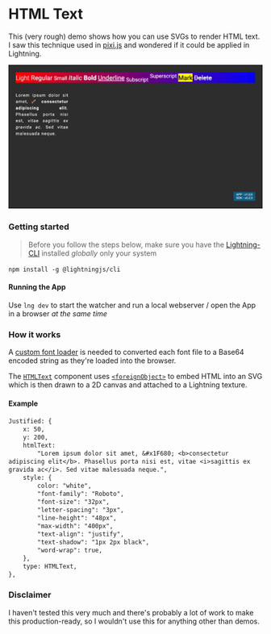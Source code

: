 # HTML Text

This (very rough) demo shows how you can use SVGs to render HTML text. I saw this technique used in [pixi.js](https://github.com/pixijs/html-text) and wondered if it could be applied in Lightning.

<img alt="html text" src="./.github/resources/demo.png">

### Getting started

> Before you follow the steps below, make sure you have the
> [Lightning-CLI](https://rdkcentral.github.io/Lightning-CLI/#/) installed _globally_ only your system

`npm install -g @lightningjs/cli`

#### Running the App

Use `lng dev` to start the watcher and run a local webserver / open the App in a browser _at the same time_

### How it works

A [custom font loader](https://github.com/lewispeel/lightning-html-text/blob/main/src/index.js#L18) is needed to converted each font file to a Base64 encoded string as they're loaded into the browser.

The [`HTMLText`](https://github.com/lewispeel/lightning-html-text/blob/main/src/HTMLText.js) component uses [`<foreignObject>`](https://developer.mozilla.org/en-US/docs/Web/SVG/Element/foreignObject) to embed HTML into an SVG which is then drawn to a 2D canvas and attached to a Lightning texture.

#### Example

```
Justified: {
    x: 50,
    y: 200,
    htmlText:
        "Lorem ipsum dolor sit amet, &#x1F680; <b>consectetur adipiscing elit</b>. Phasellus porta nisi est, vitae <i>sagittis ex gravida ac</i>. Sed vitae malesuada neque.",
    style: {
        color: "white",
        "font-family": "Roboto",
        "font-size": "32px",
        "letter-spacing": "3px",
        "line-height": "48px",
        "max-width": "400px",
        "text-align": "justify",
        "text-shadow": "1px 2px black",
        "word-wrap": true,
    },
    type: HTMLText,
},
```

### Disclaimer

I haven't tested this very much and there's probably a lot of work to make this production-ready, so I wouldn't use this for anything other than demos.
